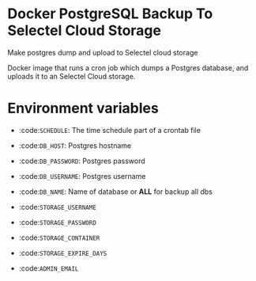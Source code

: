 Docker PostgreSQL Backup To Selectel Cloud Storage
=========================

Make postgres dump and upload to Selectel cloud storage

Docker image that runs a cron job which dumps a Postgres database, and uploads it to an Selectel Cloud storage.



Environment variables
==============================

* :code:`SCHEDULE`: The time schedule part of a crontab file
* :code:`DB_HOST`: Postgres hostname
* :code:`DB_PASSWORD`: Postgres password
* :code:`DB_USERNAME`: Postgres username
* :code:`DB_NAME`: Name of database or __ALL__ for backup all dbs

* :code:`STORAGE_USERNAME`
* :code:`STORAGE_PASSWORD`
* :code:`STORAGE_CONTAINER`
* :code:`STORAGE_EXPIRE_DAYS`
* :code:`ADMIN_EMAIL`
